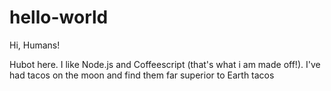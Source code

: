 # hello-world

Hi, Humans!

Hubot here. I like Node.js and Coffeescript (that's what i am made off!).
I've had tacos on the moon and find them far superior to Earth tacos
